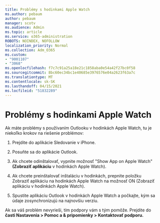 ```yaml
---
title: Problémy s hodinkami Apple Watch
ms.author: pebaum
author: pebaum
manager: scotv
ms.audience: Admin
ms.topic: article
ms.service: o365-administration
ROBOTS: NOINDEX, NOFOLLOW
localization_priority: Normal
ms.collection: Adm_O365
ms.custom:
- "9001107"
- "3068"
ms.openlocfilehash: f7c7c91a25a18e21c1858aba0e54a42f27bc0f58
ms.sourcegitcommit: 8bc60ec34bc1e40685e3976576e04a2623f63a7c
ms.translationtype: MT
ms.contentlocale: sk-SK
ms.lasthandoff: 04/15/2021
ms.locfileid: "51832289"
---
```

# <a name="trouble-with-the-apple-watch"></a>Problémy s hodinkami Apple Watch

Ak máte problémy s používaním Outlooku v hodinkách Apple Watch, tu je niekoľko krokov na riešenie problémov: 

1. Prejdite do aplikácie Sledovanie v iPhone.

2. Posuňte sa do aplikácie Outlook.

3. Ak chcete odinštalovať, vypnite možnosť "Show App on Apple Watch" **(Zobraziť aplikáciu** v hodinkách Apple Watch).

4. Ak chcete preinštalovať inštaláciu v  hodinkách, prepnite položku Zobraziť aplikáciu na hodinkách Apple Watch na možnosť ON (Zobraziť aplikáciu v hodinkách Apple Watch).

5. Spustite aplikáciu Outlook v hodinkách Apple Watch a počkajte, kým sa údaje zosynchronizujú na najnovšiu verziu. 

Ak sa váš problém nevyrieši, tím podpory vám s tým pomôže. Prejdite do **časti Nastavenia > Pomoc a & pripomienky > Kontaktovať podporu.** 